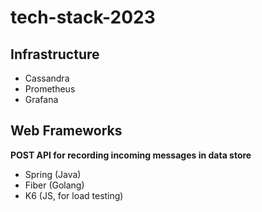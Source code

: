 # tech-stack-2023

## Infrastructure

 - Cassandra
 - Prometheus
 - Grafana

## Web Frameworks

**POST API for recording incoming messages in data store**

- Spring (Java)
- Fiber (Golang)
- K6 (JS, for load testing)